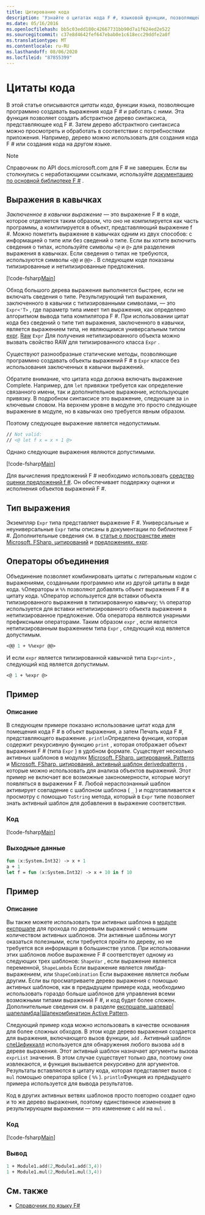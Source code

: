 ```yaml
---
title: Цитирование кода
description: 'Узнайте о цитатах кода F #, языковой функции, позволяющей программно создавать выражения кода F # и работать с ними.'
ms.date: 05/16/2016
ms.openlocfilehash: bb5c03edd180c42667731bb90d7a1f624ed2e522
ms.sourcegitcommit: c37e8d4642fef647ebab0e1c618ecc29ddfe2a0f
ms.translationtype: MT
ms.contentlocale: ru-RU
ms.lasthandoff: 08/06/2020
ms.locfileid: "87855399"
---
```

# <a name="code-quotations"></a>Цитаты кода

В этой статье описываются *цитаты кода*, функции языка, позволяющие программно создавать выражения кода F # и работать с ними. Эта функция позволяет создать абстрактное дерево синтаксиса, представляющее код F #. Затем дерево абстрактного синтаксиса можно просмотреть и обработать в соответствии с потребностями приложения. Например, дерево можно использовать для создания кода F # или создания кода на другом языке.

> [!NOTE]
> Справочник по API docs.microsoft.com для F # не завершен. Если вы столкнулись с неработающими ссылками, используйте [документацию по основной библиотеке F #](https://fsharp.github.io/fsharp-core-docs/) .

## <a name="quoted-expressions"></a>Выражения в кавычках

*Заключенное в кавычки выражение* — это выражение F # в коде, которое отделяется таким образом, что оно не компилируется как часть программы, а компилируется в объект, представляющий выражение f #. Можно пометить выражение в кавычках одним из двух способов: с информацией о типе или без сведений о типе. Если вы хотите включить сведения о типах, используйте символы `<@` и `@>` для разделения выражения в кавычках. Если сведения о типах не требуются, используются символы `<@@` и `@@>` . В следующем коде показаны типизированные и нетипизированные предложения.

[!code-fsharp[Main](~/samples/snippets/fsharp/lang-ref-3/snippet501.fs)]

Обход большого дерева выражения выполняется быстрее, если не включать сведения о типе. Результирующий тип выражения, заключенного в кавычки с типизированными символами, — это `Expr<'T>` , где параметр типа имеет тип выражения, как определено алгоритмом вывода типа компилятора F #. При использовании цитат кода без сведений о типе тип выражения, заключенного в кавычки, является выражением типа, не являющимся универсальным типом [expr](https://msdn.microsoft.com/library/ed6a2caf-69d4-45c2-ab97-e9b3be9bce65). [Raw](https://msdn.microsoft.com/library/47fb94f1-e77f-4c68-aabc-2b0ba40d59c2) `Expr` Для получения нетипизированного объекта можно вызвать свойство RAW для типизированного класса `Expr` .

Существуют разнообразные статические методы, позволяющие программно создавать объекты выражений F # в `Expr` классе без использования заключенных в кавычки выражений.

Обратите внимание, что цитата кода должна включать выражение Complete. Например, для `let` привязки требуется как определение связанного имени, так и дополнительное выражение, использующее привязку. В подробном синтаксисе это выражение, следующее за `in` ключевым словом. На верхнем уровне в модуле это просто следующее выражение в модуле, но в кавычках оно требуется явным образом.

Поэтому следующее выражение является недопустимым.

```fsharp
// Not valid:
// <@ let f x = x + 1 @>
```

Однако следующие выражения являются допустимыми.

[!code-fsharp[Main](~/samples/snippets/fsharp/lang-ref-3/snippet502.fs)]

Для вычисления предложений F # необходимо использовать [средство оценки предложений f #](https://github.com/fsprojects/FSharp.Quotations.Evaluator). Он обеспечивает поддержку оценки и исполнения объектов выражений F #.

## <a name="expr-type"></a>Тип выражения

Экземпляр `Expr` типа представляет выражение F #. Универсальные и неуниверсальные `Expr` типы описаны в документации по библиотеке F #. Дополнительные сведения см. в [статье о пространстве имен Microsoft. FSharp. цитирований](https://msdn.microsoft.com/visualfsharpdocs/conceptual/microsoft.fsharp.quotations-namespace-%5bfsharp%5d) и [предложениях. expr](https://msdn.microsoft.com/visualfsharpdocs/conceptual/quotations.expr-class-%5bfsharp%5d).

## <a name="splicing-operators"></a>Операторы объединения

Объединение позволяет комбинировать цитаты с литеральным кодом с выражениями, созданными программно или из другой цитаты в виде кода. `%`Операторы и `%%` позволяют добавлять объект выражения F # в цитату кода. `%`Оператор используется для вставки объекта типизированного выражения в типизированную кавычку; `%%` оператор используется для вставки нетипизированного объекта выражения в нетипизированное предложение. Оба оператора являются унарными префиксными операторами. Таким образом `expr` , если является нетипизированным выражением типа `Expr` , следующий код является допустимым.

```fsharp
<@@ 1 + %%expr @@>
```

И если `expr` является типизированной кавычкой типа `Expr<int>` , следующий код является допустимым.

```fsharp
<@ 1 + %expr @>
```

## <a name="example"></a>Пример

### <a name="description"></a>Описание

В следующем примере показано использование цитат кода для помещения кода F # в объект выражения, а затем Печать кода F #, представляющего выражение. `println`Определена функция, которая содержит рекурсивную функцию `print` , которая отображает объект выражения F # (типа `Expr` ) в удобном формате. Существует несколько активных шаблонов в модулях [Microsoft. FSharp. цитирований. Patterns](https://msdn.microsoft.com/library/093944a9-c752-403a-8983-5fcd5dbf92a4) и [Microsoft. FSharp. цитирований. активный шаблон derivedpatterns](https://msdn.microsoft.com/library/d2434a6e-ae7b-4f3d-b567-c162938bc9cd) , которые можно использовать для анализа объектов выражений. Этот пример не включает все возможные закономерности, которые могут появляться в выражении F #. Любой нераспознанный шаблон активирует совпадение с шаблоном шаблона ( `_` ) и подготавливается к просмотру с помощью `ToString` метода, который в `Expr` типе позволяет знать активный шаблон для добавления в выражение соответствия.

### <a name="code"></a>Код

[!code-fsharp[Main](~/samples/snippets/fsharp/lang-ref-3/snippet601.fs)]

### <a name="output"></a>Выходные данные

```fsharp
fun (x:System.Int32) -> x + 1
a + 1
let f = fun (x:System.Int32) -> x + 10 in f 10
```

## <a name="example"></a>Пример

### <a name="description"></a>Описание

Вы также можете использовать три активных шаблона в [модуле експршапе](https://msdn.microsoft.com/library/7685150e-2432-4d39-9338-57292eff18de) для прохода по деревьям выражений с меньшим количеством активных шаблонов. Эти активные шаблоны могут оказаться полезными, если требуется пройти по дереву, но не требуется вся информация в большинстве узлов. При использовании этих шаблонов любое выражение F # соответствует одному из следующих трех шаблонов: `ShapeVar` , если выражение является переменной, `ShapeLambda` Если выражение является лямбда-выражением, или `ShapeCombination` Если выражение является любым другим. Если вы просматриваете дерево выражения с помощью активных шаблонов, как в предыдущем примере кода, необходимо использовать гораздо больше шаблонов для управления всеми возможными типами выражений F #, и код будет более сложен. Дополнительные сведения см. в разделе [експршапе. шапевар&#124;шапеламбда&#124;Шапекомбинатион Active Pattern](https://msdn.microsoft.com/visualfsharpdocs/conceptual/exprshape.shapevarhshapelambdahshapecombination-active-pattern-%5bfsharp%5d).

Следующий пример кода можно использовать в качестве основания для более сложных обходов. В этом коде дерево выражения создается для выражения, включающего вызов функции, `add` . Активный шаблон [спеЦификкалл](https://msdn.microsoft.com/library/05a77b21-20fe-4b9a-8e07-aa999538198d) используется для обнаружения любого вызова `add` в дереве выражения. Этот активный шаблон назначает аргументы вызова `exprList` значения. В этом случае существует только два, поэтому они извлекаются, и функция вызывается рекурсивно для аргументов. Результаты вставляются в цитату кода, которая представляет вызов с `mul` помощью оператора splice ( `%%` ). `println`Функция из предыдущего примера используется для вывода результатов.

Код в других активных ветвях шаблонов просто повторно создает одно и то же дерево выражения, поэтому единственное изменение в результирующем выражении — это изменение с `add` на `mul` .

### <a name="code"></a>Код

[!code-fsharp[Main](~/samples/snippets/fsharp/lang-ref-3/snippet701.fs)]

### <a name="output"></a>Вывод

```fsharp
1 + Module1.add(2,Module1.add(3,4))
1 + Module1.mul(2,Module1.mul(3,4))
```

## <a name="see-also"></a>См. также

- [Справочник по языку F#](index.md)
